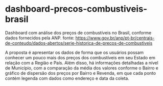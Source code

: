 # dashboard-precos-combustiveis-brasil
Dashboard com análise dos preços de combustíveis no Brasil, conforme dados fornecidos pela ANP. 
fonte: https://www.gov.br/anp/pt-br/centrais-de-conteudo/dados-abertos/serie-historica-de-precos-de-combustiveis

A proposta é apresentar os dados de forma que os usuários possam conhecer um pouco mais dos preços dos combustíveis em seu Estado em relação com a Região e País.
Além disso, há informações detalhadas a nível de Município, com a comparação da média dos valores conforme o Bairro e gráfico de dispersão dos preços por Bairro e Revenda,
em que cada ponto contém legenda com dados como endereço e data da coleta.


